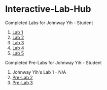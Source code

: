 # Interactive-Lab-Hub

Completed Labs for Johnway Yih - Student

1. [Lab 1](//github.com/JwayYih/IDD-Fa18-Lab1)
2. [Lab 2](//github.com/JwayYih/IDD-Fa19-Lab2)
3. [Lab 3](https://github.com/JwayYih/IDD-Fa19-Lab3)
4. [Lab 4](https://github.com/JwayYih/IDD-Fa19-Lab4)
5. [Lab 5](https://github.com/JwayYih/IDD-Fa19-Lab5)

Completed Pre-Labs for Johnway Yih - Student

1. Johnway Yih's Lab 1 - N/A
2. [Pre-Lab 2](https://github.com/JwayYih/Interactive-Lab-Hub/blob/master/Pre-Labs/Pre-Lab%202/README.md)
3. [Pre-Lab 3](https://github.com/JwayYih/Interactive-Lab-Hub/blob/master/Pre-Labs/Pre-Lab%203.PNG)
